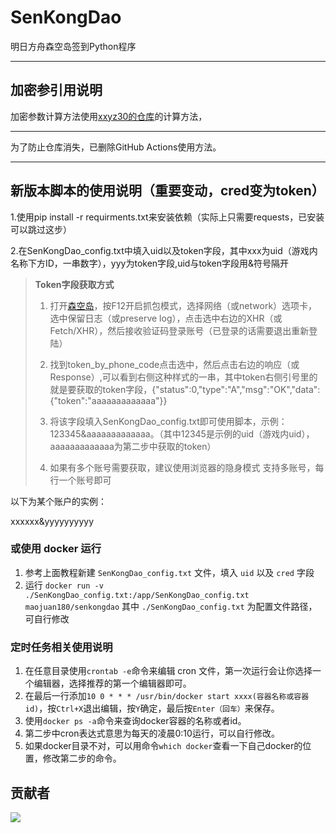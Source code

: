 # SenKongDao
明日方舟森空岛签到Python程序

---

## 加密参引用说明

加密参数计算方法使用[xxyz30的仓库](https://gitee.com/FancyCabbage/skyland-auto-sign/tree/master)的计算方法，

---

为了防止仓库消失，已删除GitHub Actions使用方法。

---

## 新版本脚本的使用说明（重要变动，cred变为token）

1.使用pip install -r requirments.txt来安装依赖（实际上只需要requests，已安装可以跳过这步）

2.在SenKongDao_config.txt中填入uid以及token字段，其中xxx为uid（游戏内名称下方ID，一串数字），yyy为token字段,uid与token字段用&符号隔开  

> **Token字段获取方式**
> 1. 打开[森空岛](https://www.skland.com)，按F12开启抓包模式，选择网络（或network）选项卡，选中保留日志（或preserve log），点击选中右边的XHR（或Fetch/XHR），然后接收验证码登录账号（已登录的话需要退出重新登陆）
>    
> 2. 找到token_by_phone_code点击选中，然后点击右边的响应（或Response）,可以看到右侧这种样式的一串，其中token右侧引号里的就是要获取的token字段，{"status":0,"type":"A","msg":"OK","data":{"token":"aaaaaaaaaaaaa"}}
>    
> 3. 将该字段填入SenKongDao_config.txt即可使用脚本，示例：123345&aaaaaaaaaaaaa。（其中12345是示例的uid（游戏内uid），aaaaaaaaaaaaa为第二步中获取的token）
>
> 4. 如果有多个账号需要获取，建议使用浏览器的隐身模式
支持多账号，每行一个账号即可

以下为某个账户的实例：  

xxxxxx&yyyyyyyyyy

### 或使用 docker 运行
 1. 参考上面教程新建 `SenKongDao_config.txt` 文件，填入 `uid` 以及 `cred` 字段
 2. 运行 `docker run -v ./SenKongDao_config.txt:/app/SenKongDao_config.txt maojuan180/senkongdao` 其中 `./SenKongDao_config.txt` 为配置文件路径，可自行修改

### 定时任务相关使用说明  
 1. 在任意目录使用`crontab -e`命令来编辑 cron 文件，第一次运行会让你选择一个编辑器，选择推荐的第一个编辑器即可。
 2. 在最后一行添加`10 0 * * * /usr/bin/docker start xxxx(容器名称或容器id)`，按`Ctrl+X`退出编辑，按`Y`确定，最后按`Enter（回车）`来保存。
 3. 使用`docker ps -a`命令来查询docker容器的名称或者id。
 4. 第二步中cron表达式意思为每天的凌晨0:10运行，可以自行修改。
 5. 如果docker目录不对，可以用命令`which docker`查看一下自己docker的位置，修改第二步的命令。

## 贡献者

<a href="https://github.com/Maojuan-lang/SenKongDao/graphs/contributors">
  <img src="https://contrib.rocks/image?repo=Maojuan-lang/SenKongDao" />
</a>
